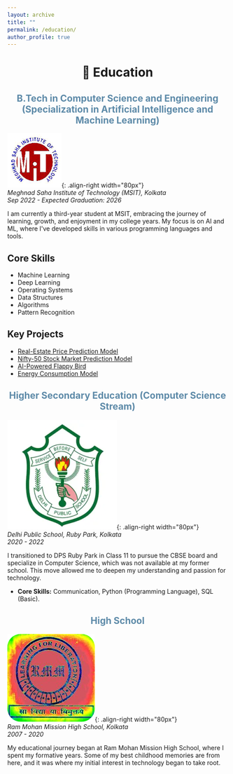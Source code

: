 ```yaml
---
layout: archive
title: ""
permalink: /education/
author_profile: true
---
```

<h1 align=center>🏫 Education</h1>

<h2 style='color:#5D8AA8; text-align:center'>B.Tech in Computer Science and Engineering 
(Specialization in Artificial Intelligence and Machine Learning)</h2>

![MSIT](/images/msit.png){: .align-right width="80px"}
<br>
*Meghnad Saha Institute of Technology (MSIT), Kolkata*  
*Sep 2022 - Expected Graduation: 2026*

I am currently a third-year student at MSIT, embracing the journey of learning, growth, and enjoyment in my college years. My focus is on AI and ML, where I've developed skills in various programming languages and tools.


## Core Skills
- Machine Learning
- Deep Learning
- Operating Systems
- Data Structures
- Algorithms
- Pattern Recognition

## Key Projects
- [Real-Estate Price Prediction Model](https://github.com/sourize/Real-Estate-Price-Prediction-Using-Machine-Learning)
- [Nifty-50 Stock Market Prediction Model](https://github.com/sourize/The-Nifty-50-Stock-Prediction-using-Machine-Learning)
- [AI-Powered Flappy Bird](https://github.com/sourize/AI-Powered-Flappy-Bird-Game-Using-NEAT-Algorithm)
- [Energy Consumption Model](https://github.com/sourize/EnergyConsumption)

<h2 style='color:#5D8AA8; text-align:center'>Higher Secondary Education (Computer Science Stream)</h2>

![DPSRPK](/images/dpsrpk.png){: .align-right width="80px"}
<br>
*Delhi Public School, Ruby Park, Kolkata*  
*2020 - 2022*

I transitioned to DPS Ruby Park in Class 11 to pursue the CBSE board and specialize in Computer Science, which was not available at my former school. This move allowed me to deepen my understanding and passion for technology.

- **Core Skills:** Communication, Python (Programming Language), SQL (Basic).

<h2 style='color:#5D8AA8; text-align:center'>High School</h2>

![RMMHS](/images/rmmhs.png){: .align-right width="80px"}
<br>
*Ram Mohan Mission High School, Kolkata*  
*2007 - 2020*

My educational journey began at Ram Mohan Mission High School, where I spent my formative years. Some of my best childhood memories are from here, and it was where my initial interest in technology began to take root.

